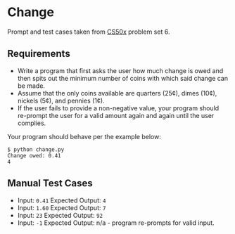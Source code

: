 # Change

Prompt and test cases taken from [CS50x](https://www.edx.org/course/cs50s-introduction-to-computer-science) problem set 6.

## Requirements
- Write a program that first asks the user how much change is owed and then spits out the minimum number of coins with which said change can be made.
- Assume that the only coins available are quarters (25¢), dimes (10¢), nickels (5¢), and pennies (1¢).
- If the user fails to provide a non-negative value, your program should re-prompt the user for a valid amount again and again until the user complies.

Your program should behave per the example below:

`$ python change.py`  
`Change owed: 0.41`  
`4`

## Manual Test Cases
- Input: `0.41` Expected Output: `4`
- Input: `1.60` Expected Output: `7`
- Input: `23` Expected Output: `92`
- Input: `-1` Expected Output: n/a - program re-prompts for valid input.
